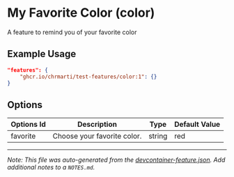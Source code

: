 
# My Favorite Color (color)

A feature to remind you of your favorite color

## Example Usage

```json
"features": {
    "ghcr.io/chrmarti/test-features/color:1": {}
}
```

## Options

| Options Id | Description | Type | Default Value |
|-----|-----|-----|-----|
| favorite | Choose your favorite color. | string | red |



---

_Note: This file was auto-generated from the [devcontainer-feature.json](https://github.com/chrmarti/test-features/blob/main/src/color/devcontainer-feature.json).  Add additional notes to a `NOTES.md`._
